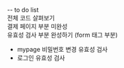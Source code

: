 -- to do list <br>
전체 코드 살펴보기 <br>
결제 페이지 부분 미완성  <br>
유효성 검사 부분 완성하기 (form 태그 부분)  <br>
- mypage 비밀번호 변경 유효성 검사  <br>
- 로그인 유효성 검사
